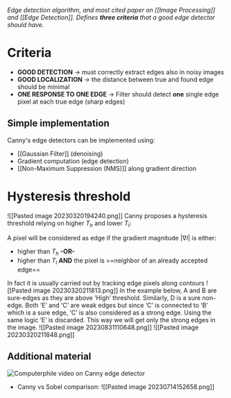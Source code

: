 _Edge detection algorithm, and most cited paper on [[Image Processing]] and [[Edge Detection]]. Defines **three criteria** that a good edge detector should have._

# Criteria

- **GOOD DETECTION** -> must correctly extract edges also in noisy images
- **GOOD LOCALIZATION** -> the distance between true and found edge should be minimal
- **ONE RESPONSE TO ONE EDGE** -> Filter should detect **one** single edge pixel  at each true edge (sharp edges)

## Simple implementation
Canny's edge detectors can be implemented using:
- [[Gaussian Filter]] (denoising)
- Gradient computation (edge detection)
- [[Non-Maximum Suppression (NMS)]] along gradient direction

# Hysteresis threshold
![[Pasted image 20230320194240.png]]
Canny proposes a hysteresis threshold relying on higher $T_{h}$ and lower $T_{l}$:

A pixel will be considered as edge if the gradient magnitude  $| \nabla I |$ is either:
-  higher than $T_{h}$ 
**-OR-**
- higher than $T_{l}$  **AND** the pixel is ==neighbor of an already accepted edge==

In fact it is usually carried out by tracking edge pixels along contours
![[Pasted image 20230320211813.png]]
In the example below, A and B are sure-edges as they are above ‘High’ threshold. Similarly, D is a sure non-edge. Both ‘E’ and ‘C’ are weak edges but since ‘C’ is connected to ‘B’ which is a sure edge, ‘C’ is also considered as a strong edge. Using the same logic ‘E’ is discarded. This way we will get only the strong edges in the image.
![[Pasted image 20230831110648.png]]
![[Pasted image 20230320211848.png]]


## Additional material 
![Computerphile video on Canny edge detector](https://www.youtube.com/watch?v=sRFM5IEqR2w)
- Canny vs Sobel comparison:
![[Pasted image 20230714152658.png]]